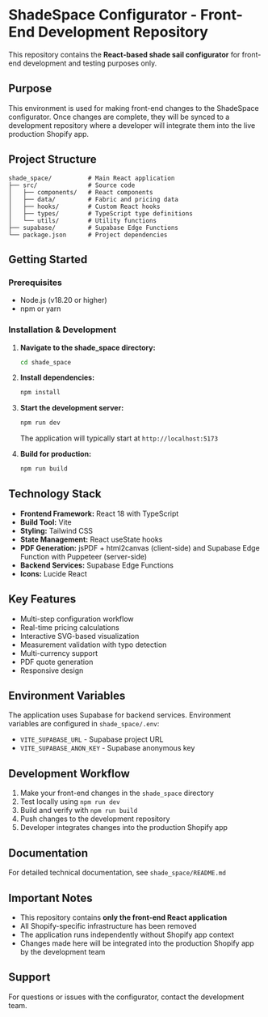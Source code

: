 # ShadeSpace Configurator - Front-End Development Repository

This repository contains the **React-based shade sail configurator** for front-end development and testing purposes only.

## Purpose

This environment is used for making front-end changes to the ShadeSpace configurator. Once changes are complete, they will be synced to a development repository where a developer will integrate them into the live production Shopify app.

## Project Structure

```
shade_space/          # Main React application
├── src/              # Source code
│   ├── components/   # React components
│   ├── data/         # Fabric and pricing data
│   ├── hooks/        # Custom React hooks
│   ├── types/        # TypeScript type definitions
│   └── utils/        # Utility functions
├── supabase/         # Supabase Edge Functions
└── package.json      # Project dependencies
```

## Getting Started

### Prerequisites

- Node.js (v18.20 or higher)
- npm or yarn

### Installation & Development

1. **Navigate to the shade_space directory:**
   ```bash
   cd shade_space
   ```

2. **Install dependencies:**
   ```bash
   npm install
   ```

3. **Start the development server:**
   ```bash
   npm run dev
   ```

   The application will typically start at `http://localhost:5173`

4. **Build for production:**
   ```bash
   npm run build
   ```

## Technology Stack

- **Frontend Framework:** React 18 with TypeScript
- **Build Tool:** Vite
- **Styling:** Tailwind CSS
- **State Management:** React useState hooks
- **PDF Generation:** jsPDF + html2canvas (client-side) and Supabase Edge Function with Puppeteer (server-side)
- **Backend Services:** Supabase Edge Functions
- **Icons:** Lucide React

## Key Features

- Multi-step configuration workflow
- Real-time pricing calculations
- Interactive SVG-based visualization
- Measurement validation with typo detection
- Multi-currency support
- PDF quote generation
- Responsive design

## Environment Variables

The application uses Supabase for backend services. Environment variables are configured in `shade_space/.env`:

- `VITE_SUPABASE_URL` - Supabase project URL
- `VITE_SUPABASE_ANON_KEY` - Supabase anonymous key

## Development Workflow

1. Make your front-end changes in the `shade_space` directory
2. Test locally using `npm run dev`
3. Build and verify with `npm run build`
4. Push changes to the development repository
5. Developer integrates changes into the production Shopify app

## Documentation

For detailed technical documentation, see `shade_space/README.md`

## Important Notes

- This repository contains **only the front-end React application**
- All Shopify-specific infrastructure has been removed
- The application runs independently without Shopify app context
- Changes made here will be integrated into the production Shopify app by the development team

## Support

For questions or issues with the configurator, contact the development team.
